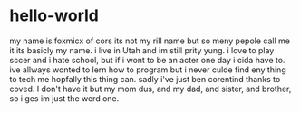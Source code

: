 # hello-world
my name is foxmicx of cors its not my rill name but so meny pepole call me it its basicly my name.
i live in Utah and im still prity yung. i love to play sccer and i hate school, but if i wont to be an acter one day i cida have to.
ive allways wonted to lern how to program but i never culde find eny thing to tech me hopfally this thing can.
sadly i've just ben corentind thanks to coved.
I don't have it but my mom dus, and my dad, and sister, and brother, so i ges im just the werd one.
